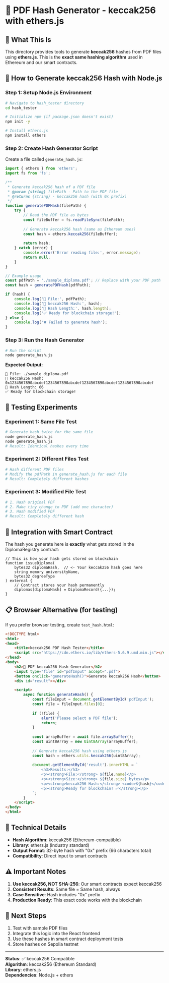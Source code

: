 # 🧪 PDF Hash Generator - keccak256 with ethers.js

## 🎯 What This Is

This directory provides tools to generate **keccak256** hashes from PDF files using **ethers.js**. This is the **exact same hashing algorithm** used in Ethereum and our smart contracts.

## 🚀 How to Generate keccak256 Hash with Node.js

### Step 1: Setup Node.js Environment
```bash
# Navigate to hash_tester directory
cd hash_tester

# Initialize npm (if package.json doesn't exist)
npm init -y

# Install ethers.js
npm install ethers
```

### Step 2: Create Hash Generator Script

Create a file called `generate_hash.js`:

```javascript
import { ethers } from 'ethers';
import fs from 'fs';

/**
 * Generate keccak256 hash of a PDF file
 * @param {string} filePath - Path to the PDF file
 * @returns {string} - keccak256 hash (with 0x prefix)
 */
function generatePDFHash(filePath) {
    try {
        // Read the PDF file as bytes
        const fileBuffer = fs.readFileSync(filePath);
        
        // Generate keccak256 hash (same as Ethereum uses)
        const hash = ethers.keccak256(fileBuffer);
        
        return hash;
    } catch (error) {
        console.error('Error reading file:', error.message);
        return null;
    }
}

// Example usage
const pdfPath = './sample_diploma.pdf'; // Replace with your PDF path
const hash = generatePDFHash(pdfPath);

if (hash) {
    console.log('📄 File:', pdfPath);
    console.log('🔐 keccak256 Hash:', hash);
    console.log('📏 Hash Length:', hash.length);
    console.log('✅ Ready for blockchain storage!');
} else {
    console.log('❌ Failed to generate hash');
}
```

### Step 3: Run the Hash Generator

```bash
# Run the script
node generate_hash.js
```

**Expected Output:**
```
📄 File: ./sample_diploma.pdf
🔐 keccak256 Hash: 0x1234567890abcdef1234567890abcdef1234567890abcdef1234567890abcdef
📏 Hash Length: 66
✅ Ready for blockchain storage!
```

## 🧪 Testing Experiments

### Experiment 1: Same File Test
```bash
# Generate hash twice for the same file
node generate_hash.js
node generate_hash.js
# Result: Identical hashes every time
```

### Experiment 2: Different Files Test
```bash
# Hash different PDF files
# Modify the pdfPath in generate_hash.js for each file
# Result: Completely different hashes
```

### Experiment 3: Modified File Test
```bash
# 1. Hash original PDF
# 2. Make tiny change to PDF (add one character)
# 3. Hash modified PDF
# Result: Completely different hash
```

## 🔗 Integration with Smart Contract

The hash you generate here is **exactly** what gets stored in the DiplomaRegistry contract:

```solidity
// This is how your hash gets stored on blockchain
function issueDiploma(
    bytes32 diplomaHash,  // <- Your keccak256 hash goes here
    string memory universityName,
    bytes32 degreeType
) external {
    // Contract stores your hash permanently
    diplomas[diplomaHash] = DiplomaRecord({...});
}
```

## 📋 Browser Alternative (for testing)

If you prefer browser testing, create `test_hash.html`:

```html
<!DOCTYPE html>
<html>
<head>
    <title>keccak256 PDF Hash Tester</title>
    <script src="https://cdn.ethers.io/lib/ethers-5.6.9.umd.min.js"></script>
</head>
<body>
    <h2>🔐 PDF keccak256 Hash Generator</h2>
    <input type="file" id="pdfInput" accept=".pdf">
    <button onclick="generateHash()">Generate keccak256 Hash</button>
    <div id="result"></div>

    <script>
        async function generateHash() {
            const fileInput = document.getElementById('pdfInput');
            const file = fileInput.files[0];
            
            if (!file) {
                alert('Please select a PDF file');
                return;
            }
            
            const arrayBuffer = await file.arrayBuffer();
            const uint8Array = new Uint8Array(arrayBuffer);
            
            // Generate keccak256 hash using ethers.js
            const hash = ethers.utils.keccak256(uint8Array);
            
            document.getElementById('result').innerHTML = `
                <h3>Results:</h3>
                <p><strong>File:</strong> ${file.name}</p>
                <p><strong>Size:</strong> ${file.size} bytes</p>
                <p><strong>keccak256 Hash:</strong> <code>${hash}</code></p>
                <p><strong>Ready for blockchain! ✅</strong></p>
            `;
        }
    </script>
</body>
</html>
```

## 🔧 Technical Details

- **Hash Algorithm**: keccak256 (Ethereum-compatible)
- **Library**: ethers.js (industry standard)
- **Output Format**: 32-byte hash with "0x" prefix (66 characters total)
- **Compatibility**: Direct input to smart contracts

## ⚠️ Important Notes

1. **Use keccak256, NOT SHA-256**: Our smart contracts expect keccak256
2. **Consistent Results**: Same file = Same hash, always
3. **Case Sensitive**: Hash includes "0x" prefix
4. **Production Ready**: This exact code works with the blockchain

## 🚀 Next Steps

1. Test with sample PDF files
2. Integrate this logic into the React frontend
3. Use these hashes in smart contract deployment tests
4. Store hashes on Sepolia testnet

---
**Status**: ✅ keccak256 Compatible  
**Algorithm**: keccak256 (Ethereum Standard)  
**Library**: ethers.js  
**Dependencies**: Node.js + ethers
